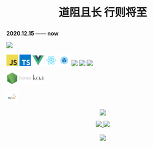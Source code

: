 # <p align="center">道阻且长 行则将至</p> 

**2020.12.15 —— now**

<code><img height=30 src="https://avatars.githubusercontent.com/u/9919?s=200&v=4" /></code>

<code><img height=30 src="https://raw.githubusercontent.com/github/explore/80688e429a7d4ef2fca1e82350fe8e3517d3494d/topics/javascript/javascript.png" /></code>
<code><img height=30 src="https://raw.githubusercontent.com/github/explore/80688e429a7d4ef2fca1e82350fe8e3517d3494d/topics/typescript/typescript.png" /></code>
<code><img height=30 src="https://raw.githubusercontent.com/github/explore/80688e429a7d4ef2fca1e82350fe8e3517d3494d/topics/vue/vue.png" /></code>
<code><img height=30 src="https://raw.githubusercontent.com/github/explore/80688e429a7d4ef2fca1e82350fe8e3517d3494d/topics/react/react.png" /></code>
<code><img height=30 src="https://raw.githubusercontent.com/github/explore/80688e429a7d4ef2fca1e82350fe8e3517d3494d/topics/webpack/webpack.png" /></code>
<code><img height=30 src="https://avatars.githubusercontent.com/u/65625612?s=200&v=4" /></code>
<code><img height=30 src="https://avatars.githubusercontent.com/u/12554859?s=200&v=4" /></code>
<code><img height=30 src="https://avatars.githubusercontent.com/u/40269642?s=200&v=4" /></code>

<code><img height=30 src="https://raw.githubusercontent.com/github/explore/80688e429a7d4ef2fca1e82350fe8e3517d3494d/topics/nodejs/nodejs.png" /></code>
<code><img height=30 src="https://raw.githubusercontent.com/github/explore/80688e429a7d4ef2fca1e82350fe8e3517d3494d/topics/express/express.png" /></code>
<code><img height=30 src="https://raw.githubusercontent.com/github/explore/80688e429a7d4ef2fca1e82350fe8e3517d3494d/topics/koa/koa.png" /></code>

<code><img height=30 src="https://raw.githubusercontent.com/github/explore/80688e429a7d4ef2fca1e82350fe8e3517d3494d/topics/mysql/mysql.png" /></code>

<a href="https://github.com/coder-hxl"> 
 <p align="center">
    <img align="center" src="https://github-readme-stats.vercel.app/api/top-langs/?username=coder-hxl&theme=tokyonight" />
 </p>
 <p align="center">
  <img src="https://github-readme-stats-git-masterrstaa-rickstaa.vercel.app/api?username=coder-hxl&theme=tokyonight&show_icons=true" />
  <img src="https://github-readme-streak-stats.herokuapp.com/?user=coder-hxl&theme=tokyonight" />
 </p>
</a>

<p align="center">
  <img align="center" src="https://github-readme-stats.vercel.app/api/pin/?username=coder-hxl&repo=x-crawl" />
</p>

<!-- <a href="https://i.pinimg.com/originals/e4/26/70/e426702edf874b181aced1e2fa5c6cde.gif">
 <img align="right" width="255px" alt="GIF" src="https://i.pinimg.com/originals/e4/26/70/e426702edf874b181aced1e2fa5c6cde.gif" />
</a> -->
